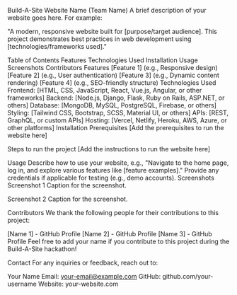 Build-A-Site
Website Name (Team Name)
A brief description of your website goes here. For example:

"A modern, responsive website built for [purpose/target audience]. This project demonstrates best practices in web development using [technologies/frameworks used]."

Table of Contents
Features
Technologies Used
Installation
Usage
Screenshots
Contributors
Features
[Feature 1] (e.g., Responsive design)
[Feature 2] (e.g., User authentication)
[Feature 3] (e.g., Dynamic content rendering)
[Feature 4] (e.g., SEO-friendly structure)
Technologies Used
Frontend: [HTML, CSS, JavaScript, React, Vue.js, Angular, or other frameworks]
Backend: [Node.js, Django, Flask, Ruby on Rails, ASP.NET, or others]
Database: [MongoDB, MySQL, PostgreSQL, Firebase, or others]
Styling: [Tailwind CSS, Bootstrap, SCSS, Material UI, or others]
APIs: [REST, GraphQL, or custom APIs]
Hosting: [Vercel, Netlify, Heroku, AWS, Azure, or other platforms]
Installation
Prerequisites
[Add the prerequisites to run the website here]

Steps to run the project
[Add the instructions to run the website here]

Usage
Describe how to use your website, e.g., "Navigate to the home page, log in, and explore various features like [feature examples]."
Provide any credentials if applicable for testing (e.g., demo accounts).
Screenshots
Screenshot 1 Caption for the screenshot.

Screenshot 2 Caption for the screenshot.

Contributors
We thank the following people for their contributions to this project:

[Name 1] - GitHub Profile
[Name 2] - GitHub Profile
[Name 3] - GitHub Profile
Feel free to add your name if you contribute to this project during the Build-A-Site hackathon!

Contact
For any inquiries or feedback, reach out to:

Your Name
Email: your-email@example.com
GitHub: github.com/your-username
Website: your-website.com
